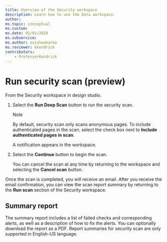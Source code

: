 ```yaml
---
title: Overview of the Security workspace
description: Learn how to use the Data workspace.
author: 
ms.topic: conceptual
ms.custom: 
ms.date: 05/01/2024
ms.subservice:
ms.author: avishwakarma
ms.reviewer: kkendrick
contributors:
    - ProfessorKendrick
---
```


# Run security scan (preview)

From the Security workspace in design studio.

1. Select the **Run Deep Scan** button to run the security scan.  

    > [!NOTE]
    > By default, security scan only scans anonymous pages.  To include authenticated pages in the scan, select the check box next to **Include authenticated pages in scan**.
    >

    A notification appears in the workspace.  

1. Select the **Continue** button to begin the scan.

    You can cancel the scan at any time by returning to the workspace and selecting the **Cancel scan** button.

Once the scan is completed, you will receive an email. After you receive the email confirmation, you can view the scan report summary by returning to the **Run scan** section of the Security workspace.

## Summary report 

The summary report includes a list of failed checks and corresponding alerts, as well as a description of how to fix the alerts. You can optionally download the report as a PDF. Report summaries for security scan are only supported in English-US language.